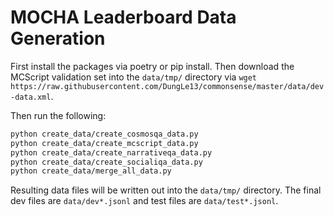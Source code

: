 # MOCHA Leaderboard Data Generation

First install the packages via poetry or pip install. Then download the MCScript validation set into the `data/tmp/` directory via `wget https://raw.githubusercontent.com/DungLe13/commonsense/master/data/dev-data.xml`.

Then run the following: 

```bash
python create_data/create_cosmosqa_data.py
python create_data/create_mcscript_data.py
python create_data/create_narrativeqa_data.py
python create_data/create_socialiqa_data.py
python create_data/merge_all_data.py
```

Resulting data files will be written out into the `data/tmp/` directory. The final dev files are `data/dev*.jsonl` and test files are `data/test*.jsonl`.